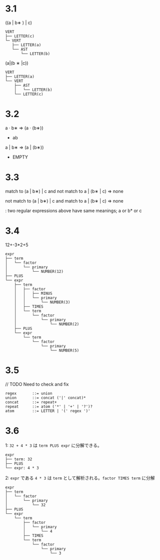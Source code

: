 # 3.1

((a | b∗ ) | c)

```
VERT
├── LETTER(c)
└─ VERT
   ├── LETTER(a)
   └── AST
       └── LETTER(b)

```

(a|(b ∗ |c))

```
VERT
├── LETTER(a)
└── VERT
    ├── AST
    │   └── LETTER(b)
    └── LETTER(c)
```

# 3.2

a · b∗ => (a · (b∗))

- ab

a | b∗ => (a | (b∗))

- EMPTY

# 3.3

match to (a | b∗) | c and not match to a | (b∗ | c) => none

not match to (a | b∗) | c and match to a | (b∗ | c) => none

: two regular expressions above have same meanings; a or b\* or c

# 3.4

12+-3\*2+5

```
expr
├── term
│   └── factor
│       └── primary
│           └── NUMBER(12)
├── PLUS
└── expr
    ├── term
    │   ├── factor
    │   │   ├── MINUS
    │   │   └── primary
    │   │       └── NUMBER(3)
    │   ├── TIMES
    │   └── term
    │       └── factor
    │           └── primary
    │               └── NUMBER(2)
    ├── PLUS
    └── expr
        └── term
            └── factor
                └── primary
                    └── NUMBER(5)
```

# 3.5

// TODO Need to check and fix

```
regex       ::= union
union       ::= concat ('|' concat)*
concat      ::= repeat+
repeat      ::= atom ('*' | '+' | '?')?
atom        ::= LETTER | '(' regex ')'
```

# 3.6

1: `32 + 4 * 3` は `term PLUS expr` に分解できる。

```
expr
├── term: 32
├── PLUS
└── expr: 4 * 3
```

2: `expr` である `4 * 3` は `term` として解析される。`factor TIMES term` に分解

```
expr
├── term
│   └── factor
│       └── primary
│           └── 32
├── PLUS
└── expr
    └── term
        ├── factor
        │   └── primary
        │       └── 4
        ├── TIMES
        └── term
            └── factor
                └── primary
                    └── 3
```

